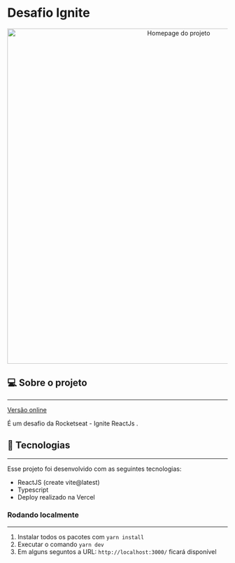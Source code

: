 # Desafio Ignite

<div align="center">
  <img
    width="768px"
    height="auto"
    alt="Homepage do projeto"
    title="Home do blog"
    src="./assets/toDo.jpg"
  />
</div>

## 💻 Sobre o projeto

---

<a href="#" target="_blank">Versão online</a>

É um desafio da Rocketseat - Ignite ReactJs .

## 🚀 Tecnologias

---

Esse projeto foi desenvolvido com as seguintes tecnologias:

- ReactJS (create vite@latest)
- Typescript
- Deploy realizado na Vercel

### Rodando localmente

---

1. Instalar todos os pacotes com `yarn install`
2. Executar o comando `yarn dev`
3. Em alguns seguntos a URL: `http://localhost:3000/` ficará disponível
